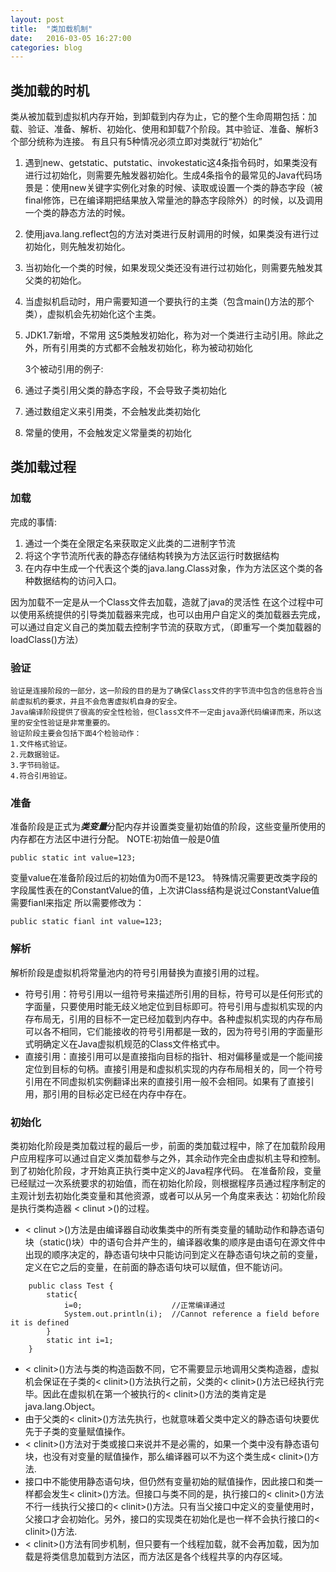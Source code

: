 ```yaml
---
layout: post
title:  "类加载机制"
date:   2016-03-05 16:27:00
categories: blog
---
```


## 类加载的时机 ##
类从被加载到虚拟机内存开始，到卸载到内存为止，它的整个生命周期包括：加载、验证、准备、解析、初始化、使用和卸载7个阶段。其中验证、准备、解析3个部分统称为连接。
有且只有5种情况必须立即对类就行“初始化”

 1. 遇到new、getstatic、putstatic、invokestatic这4条指令码时，如果类没有进行过初始化，则需要先触发器初始化。生成4条指令的最常见的Java代码场景是：使用new关键字实例化对象的时候、读取或设置一个类的静态字段（被final修饰，已在编译期把结果放入常量池的静态字段除外）的时候，以及调用一个类的静态方法的时候。
 2. 使用java.lang.reflect包的方法对类进行反射调用的时候，如果类没有进行过初始化，则先触发初始化。
 3. 当初始化一个类的时候，如果发现父类还没有进行过初始化，则需要先触发其父类的初始化。
 4. 当虚拟机启动时，用户需要知道一个要执行的主类（包含main()方法的那个类），虚拟机会先初始化这个主类。
 5. JDK1.7新增，不常用
 这5类触发初始化，称为对一个类进行主动引用。除此之外，所有引用类的方式都不会触发初始化，称为被动初始化
 
     3个被动引用的例子: 
1. 通过子类引用父类的静态字段，不会导致子类初始化
2. 通过数组定义来引用类，不会触发此类初始化
3. 常量的使用，不会触发定义常量类的初始化

## 类加载过程 ##

### 加载 ###
完成的事情:

 1. 通过一个类在全限定名来获取定义此类的二进制字节流
 2. 将这个字节流所代表的静态存储结构转换为方法区运行时数据结构
 3. 在内存中生成一个代表这个类的java.lang.Class对象，作为方法区这个类的各种数据结构的访问入口。

因为加载不一定是从一个Class文件去加载，造就了java的灵活性
在这个过程中可以使用系统提供的引导类加载器来完成，也可以由用户自定义的类加载器去完成，可以通过自定义自己的类加载去控制字节流的获取方式，（即重写一个类加载器的loadClass()方法）

### 验证 ###
    验证是连接阶段的一部分，这一阶段的目的是为了确保Class文件的字节流中包含的信息符合当前虚拟机的要求，并且不会危害虚拟机自身的安全。
    Java编译阶段提供了很高的安全性检验，但Class文件不一定由java源代码编译而来，所以这里的安全性验证是非常重要的。
    验证阶段主要会包括下面4个检验动作：
    1.文件格式验证。
    2.元数据验证。
    3.字节码验证。
    4.符合引用验证。
### 准备 ###
准备阶段是正式为***类变量***分配内存并设置类变量初始值的阶段，这些变量所使用的内存都在方法区中进行分配。
NOTE:初始值一般是0值

```
public static int value=123;
```
变量value在准备阶段过后的初始值为0而不是123。
特殊情况需要更改类字段的字段属性表在的ConstantValue的值，上次讲Class结构是说过ConstantValue值需要fianl来指定
所以需要修改为：

```
public static fianl int value=123;
```

### 解析 ###
解析阶段是虚拟机将常量池内的符号引用替换为直接引用的过程。
 - 符号引用：符号引用以一组符号来描述所引用的目标，符号可以是任何形式的字面量，只要使用时能无歧义地定位到目标即可。符号引用与虚拟机实现的内存布局无，引用的目标不一定已经加载到内存中。各种虚拟机实现的内存布局可以各不相同，它们能接收的符号引用都是一致的，因为符号引用的字面量形式明确定义在Java虚拟机规范的Class文件格式中。
 - 直接引用：直接引用可以是直接指向目标的指针、相对偏移量或是一个能间接定位到目标的句柄。直接引用是和虚拟机实现的内存布局相关的，同一个符号引用在不同虚拟机实例翻译出来的直接引用一般不会相同。如果有了直接引用，那引用的目标必定已经在内存中存在。
 
### 初始化 ###

类初始化阶段是类加载过程的最后一步，前面的类加载过程中，除了在加载阶段用户应用程序可以通过自定义类加载参与之外，其余动作完全由虚拟机主导和控制。到了初始化阶段，才开始真正执行类中定义的Java程序代码。
在准备阶段，变量已经赋过一次系统要求的初始值，而在初始化阶段，则根据程序员通过程序制定的主观计划去初始化类变量和其他资源，或者可以从另一个角度来表达：初始化阶段是执行类构造器 < clinut >()的过程。


 - < clinut >()方法是由编译器自动收集类中的所有类变量的辅助动作和静态语句块（static()块）中的语句合并产生的，编译器收集的顺序是由语句在源文件中出现的顺序决定的，静态语句块中只能访问到定义在静态语句块之前的变量，定义在它之后的变量，在前面的静态语句块可以赋值，但不能访问。

```
    public class Test {
        static{
            i=0;                    //正常编译通过
            System.out.println(i);  //Cannot reference a field before it is defined
        }
        static int i=1;
    }
```
 - < clinit>()方法与类的构造函数不同，它不需要显示地调用父类构造器，虚拟机会保证在子类的< clinit>()方法执行之前，父类的< clinit>()方法已经执行完毕。因此在虚拟机在第一个被执行的< clinit>()方法的类肯定是java.lang.Object。
 - 由于父类的< clinit>()方法先执行，也就意味着父类中定义的静态语句块要优先于子类的变量赋值操作。
 - < clinit>()方法对于类或接口来说并不是必需的，如果一个类中没有静态语句块，也没有对变量的赋值操作，那么编译器可以不为这个类生成< clinit>()方法.
 - 接口中不能使用静态语句块，但仍然有变量初始的赋值操作，因此接口和类一样都会发生< clinit>()方法。但接口与类不同的是，执行接口的< clinit>()方法不行一线执行父接口的< clinit>()方法。只有当父接口中定义的变量使用时，父接口才会初始化。另外，接口的实现类在初始化是也一样不会执行接口的< clinit>()方法.
 - < clinit>()方法有同步机制，但只要有一个线程加载，就不会再加载，因为加载是将类信息加载到方法区，而方法区是各个线程共享的内存区域。

